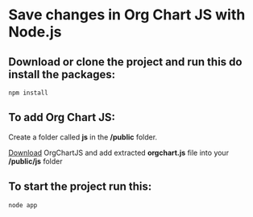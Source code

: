 # Save changes in Org Chart JS with Node.js

## Download or clone the project and run this do install the packages:
```
npm install
```

## To add <strong>Org Chart JS</strong>:
Create a folder called <strong>js</strong> in the <strong>/public</strong> folder.

[Download](https://orgchartjs.balkan.app/js/get/free) OrgChartJS and add extracted <strong>orgchart.js</strong> file into your <strong>/public/js</strong> folder

## To start the project run this:
```
node app
```